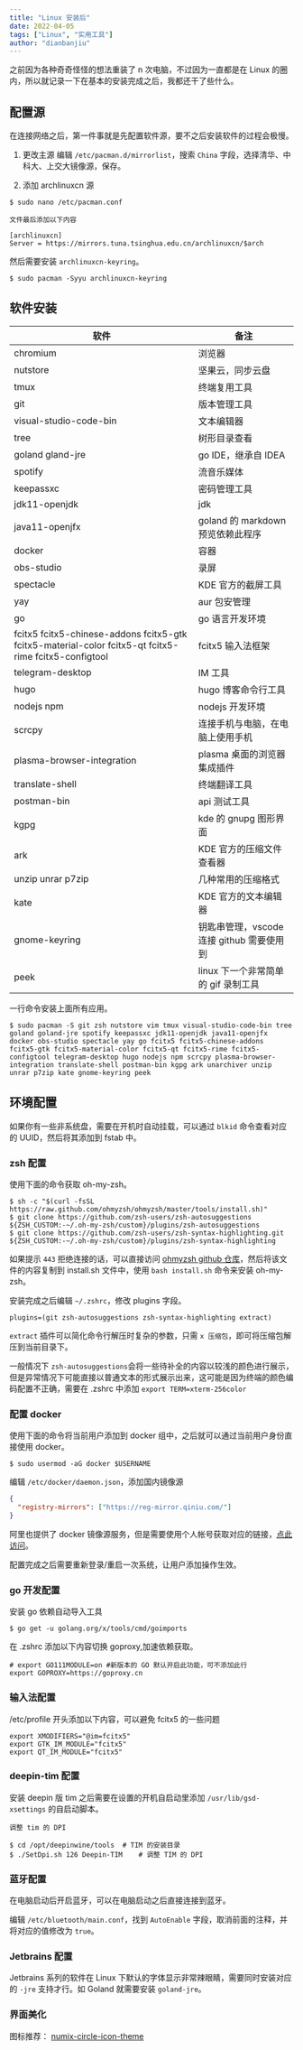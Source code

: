```yaml
---
title: "Linux 安装后"
date: 2022-04-05
tags: ["Linux", "实用工具"]
author: "dianbanjiu"
---
```


之前因为各种奇奇怪怪的想法重装了 n 次电脑，不过因为一直都是在 Linux 的圈内，所以就记录一下在基本的安装完成之后，我都还干了些什么。

## 配置源

在连接网络之后，第一件事就是先配置软件源，要不之后安装软件的过程会极慢。

1. 更改主源
   编辑 `/etc/pacman.d/mirrorlist`，搜索 `China` 字段，选择清华、中科大、上交大镜像源，保存。

2. 添加 archlinuxcn 源

```shell
$ sudo nano /etc/pacman.conf

文件最后添加以下内容

[archlinuxcn]
Server = https://mirrors.tuna.tsinghua.edu.cn/archlinuxcn/$arch
```

然后需要安装 `archlinuxcn-keyring`。

```shell
$ sudo pacman -Syyu archlinuxcn-keyring
```

## 软件安装

| 软件                                                                                                  | 备注                                      |
| ----------------------------------------------------------------------------------------------------- | ----------------------------------------- |
| chromium                                                                                              | 浏览器                                    |
| nutstore                                                                                              | 坚果云，同步云盘                          |
| tmux                                                                                                  | 终端复用工具                              |
| git                                                                                                   | 版本管理工具                              |
| visual-studio-code-bin                                                                                | 文本编辑器                                |
| tree                                                                                                  | 树形目录查看                              |
| goland gland-jre                                                                                      | go IDE，继承自 IDEA                       |
| spotify                                                                                               | 流音乐媒体                                |
| keepassxc                                                                                             | 密码管理工具                              |
| jdk11-openjdk                                                                                         | jdk                                       |
| java11-openjfx                                                                                        | goland 的 markdown 预览依赖此程序         |
| docker                                                                                                | 容器                                      |
| obs-studio                                                                                            | 录屏                                      |
| spectacle                                                                                             | KDE 官方的截屏工具                        |
| yay                                                                                                   | aur 包安管理                              |
| go                                                                                                    | go 语言开发环境                           |
| fcitx5 fcitx5-chinese-addons fcitx5-gtk fcitx5-material-color fcitx5-qt fcitx5-rime fcitx5-configtool | fcitx5 输入法框架                         |
| telegram-desktop                                                                                      | IM 工具                                   |
| hugo                                                                                                  | hugo 博客命令行工具                       |
| nodejs npm                                                                                            | nodejs 开发环境                           |
| scrcpy                                                                                                | 连接手机与电脑，在电脑上使用手机          |
| plasma-browser-integration                                                                            | plasma 桌面的浏览器集成插件               |
| translate-shell                                                                                       | 终端翻译工具                              |
| postman-bin                                                                                           | api 测试工具                              |
| kgpg                                                                                                  | kde 的 gnupg 图形界面                     |
| ark                                                                                                   | KDE 官方的压缩文件查看器                  |
| unzip unrar p7zip                                                                                     | 几种常用的压缩格式                        |
| kate                                                                                                  | KDE 官方的文本编辑器                      |
| gnome-keyring                                                                                         | 钥匙串管理，vscode 连接 github 需要使用到 |
| peek                                                                                                  | linux 下一个非常简单的 gif 录制工具       |

一行命令安装上面所有应用。

```shell
$ sudo pacman -S git zsh nutstore vim tmux visual-studio-code-bin tree goland goland-jre spotify keepassxc jdk11-openjdk java11-openjfx docker obs-studio spectacle yay go fcitx5 fcitx5-chinese-addons fcitx5-gtk fcitx5-material-color fcitx5-qt fcitx5-rime fcitx5-configtool telegram-desktop hugo nodejs npm scrcpy plasma-browser-integration translate-shell postman-bin kgpg ark unarchiver unzip unrar p7zip kate gnome-keyring peek
```

## 环境配置

如果你有一些非系统盘，需要在开机时自动挂载，可以通过 `blkid` 命令查看对应的 UUID，然后将其添加到 fstab 中。

### zsh 配置

使用下面的命令获取 oh-my-zsh。

```shell
$ sh -c "$(curl -fsSL https://raw.github.com/ohmyzsh/ohmyzsh/master/tools/install.sh)"
$ git clone https://github.com/zsh-users/zsh-autosuggestions ${ZSH_CUSTOM:-~/.oh-my-zsh/custom}/plugins/zsh-autosuggestions
$ git clone https://github.com/zsh-users/zsh-syntax-highlighting.git ${ZSH_CUSTOM:-~/.oh-my-zsh/custom}/plugins/zsh-syntax-highlighting
```

如果提示 `443` 拒绝连接的话，可以直接访问 [ohmyzsh github 仓库](https://github.com/ohmyzsh/ohmyzsh/blob/master/tools/install.sh)，然后将该文件的内容复制到 install.sh 文件中，使用 `bash install.sh` 命令来安装 oh-my-zsh。

安装完成之后编辑 `~/.zshrc`，修改 plugins 字段。

```shell
plugins=(git zsh-autosuggestions zsh-syntax-highlighting extract)
```

`extract` 插件可以简化命令行解压时复杂的参数，只需 `x 压缩包`，即可将压缩包解压到当前目录下。

一般情况下 `zsh-autosuggestions`会将一些待补全的内容以较浅的颜色进行展示，但是异常情况下可能直接以普通文本的形式展示出来，这可能是因为终端的颜色编码配置不正确，需要在 .zshrc 中添加 `export TERM=xterm-256color`

### 配置 docker

使用下面的命令将当前用户添加到 docker 组中，之后就可以通过当前用户身份直接使用 docker。

```
$ sudo usermod -aG docker $USERNAME
```

编辑 `/etc/docker/daemon.json`，添加国内镜像源

```json
{
  "registry-mirrors": ["https://reg-mirror.qiniu.com/"]
}
```

阿里也提供了 docker 镜像源服务，但是需要使用个人帐号获取对应的链接，[点此访问](https://cr.console.aliyun.com/cn-hangzhou/instances/mirrors)。

配置完成之后需要重新登录/重启一次系统，让用户添加操作生效。

### go 开发配置

安装 go 依赖自动导入工具

```shell
$ go get -u golang.org/x/tools/cmd/goimports
```

在 .zshrc 添加以下内容切换 goproxy,加速依赖获取。

```shell
# export GO111MODULE=on #新版本的 GO 默认开启此功能，可不添加此行
export GOPROXY=https://goproxy.cn
```

### 输入法配置

/etc/profile 开头添加以下内容，可以避免 fcitx5 的一些问题

```shell
export XMODIFIERS="@im=fcitx5"
export GTK_IM_MODULE="fcitx5"
export QT_IM_MODULE="fcitx5"
```

### deepin-tim 配置

安装 deepin 版 tim 之后需要在设置的开机自启动里添加 `/usr/lib/gsd-xsettings` 的自启动脚本。

```shell
调整 tim 的 DPI

$ cd /opt/deepinwine/tools  # TIM 的安装目录
$ ./SetDpi.sh 126 Deepin-TIM    # 调整 TIM 的 DPI
```

### 蓝牙配置

在电脑启动后开启蓝牙，可以在电脑启动之后直接连接到蓝牙。

编辑 `/etc/bluetooth/main.conf`，找到 `AutoEnable` 字段，取消前面的注释，并将对应的值修改为 `true`。

### Jetbrains 配置

Jetbrains 系列的软件在 Linux 下默认的字体显示非常辣眼睛，需要同时安装对应的 `-jre` 支持才行。如 Goland 就需要安装 `goland-jre`。

### 界面美化
图标推荐： [numix-circle-icon-theme](https://github.com/numixproject/numix-icon-theme-circle)